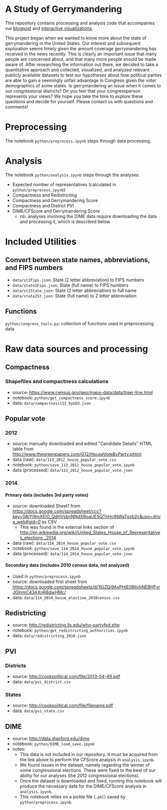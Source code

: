 # A Study of Gerrymandering

This repository contains processing and analysis code that accompanies our [blogpost](http://svds.com/post/better-know-districts) and [interactive visualizations](http://svds.com/gerrymandering/).

This project began when we wanted to know more about the state of gerrymandering in the United States. Our interest and subsequent exploration seems timely given the amount coverage gerrymandering has received in the news recently. This is clearly an important issue that many people are concerned about, and that many more people should be made aware of. After researching the information out there, we decided to take a quantitative approach and collected, visualized, and analyzed relevant publicly available datasets to test our hypotheses about how political parties are able to gain a seemingly unfair advantage in Congress given the voter demographics of some states. Is gerrymandering an issue when it comes to our congressional districts? Do you feel that your congressperson represents your views? We hope you take the time to explore these questions and decide for yourself. Please contact us with questions and comments!

# Preprocessing

The notebook `python/preprocess.ipynb` steps through data processing.

# Analysis

The notebook `python/analysis.ipynb` steps through the analyses:

- Expected number of representatives (calculated in `python/preprocess.ipynb`)
- Compactness and Redistricting
- Compactness and Gerrymandering Score
- Compactness and District PVI
- DIME/CFScore and Gerrymandering Score
  - nb: analyses involving the DIME data require downloading the data and processing it, which is described below.

# Included Utilities

## Convert between state names, abbreviations, and FIPS numbers

- `data/st2Fips.json`: State (2 letter abbreviation) to FIPS numbers
- `data/state2Fips.json`: State (full name) to FIPS numbers
- `data/st2State.json`: State (2 letter abbreviation) to full name
- `data/state2St.json`: State (full name) to 2 letter abbreviation

## Functions

`python/congress_tools.py`: collection of functions used in preprocessing data

# Raw data sources and processing

## Compactness

### Shapefiles and compactness calculations

- source: https://www.census.gov/geo/maps-data/data/tiger-line.html
- notebook: `python/get_compactness_score.ipynb`
- data: `data/compactness113_byGEO.json`

## Popular vote

### 2012

- source: manually downloaded and edited "Candidate Details" HTML table from http://www.thegreenpapers.com/G12/HouseVoteByParty.phtml
- data (raw): `data/113_2012_house_popular_vote.csv`
- notebook: `python/save_113_2012_house_popular_vote.ipynb`
- data (processed): `data/113_2012_house_popular_vote.json`

### 2014

#### Primary data (includes 3rd party votes)
- source: downloaded Sheet1 from https://docs.google.com/spreadsheet/ccc?key=0AjYj9mXElO_QdHVsbnNNdXRoaUE5QThHclNWaTgzb2c&usp=drive_web#gid=0 as CSV
  - This was found in the external links section of http://en.wikipedia.org/wiki/United_States_House_of_Representatives_elections,_2014
- data (raw): `data/114_2014_house_popular_vote.csv`
- notebook: `python/save_114_2014_house_popular_vote.ipynb`
- data (processed): `data/114_2014_house_popular_vote.json`

#### Secondary data (includes 2010 census data, not analyzed)
- Used in `python/preprocess.ipynb`
- source: downloaded first sheet from https://docs.google.com/spreadsheets/d/1lGZQi9AxPHjE0RllvhNEBHFvrJGlnmC43AXnR8dwHMc/
- data: `data/114_2014_house_election_2010census.csv`

## Redistricting

- source: http://redistricting.lls.edu/who-partyfed.php
- notebook: `python/get_redistricting_authorities.ipynb`
- data: `data/redistricting_2010.json`

## PVI

### Districts

- source: http://cookpolitical.com/file/2013-04-49.pdf
- data: `data/pvi_district.csv`

### States

- source: http://cookpolitical.com/file/filename.pdf
- data: `data/pvi_state.csv`

## DIME

- source: http://data.stanford.edu/dime
- notebook: `python/DIME_load_save.ipynb`
- notes:
  - This data is not included in our repository. It must be acquired from the link above to perform the CFScore analysis in `analysis.ipynb`.
  - We found issues in the dataset, namely regarding the winner of some congressional elections. These were fixed to the best of our ability for our analyses (the 2012 congressional elections).
  - Once the dataset is downloaded and fixed, running this notebook will produce the necessary data for the DIME/CFScore analysis in `analysis.ipynb`.
  - This notebook relies on a pickle file (`.pkl`) saved by `python/preprocess.ipynb`.

